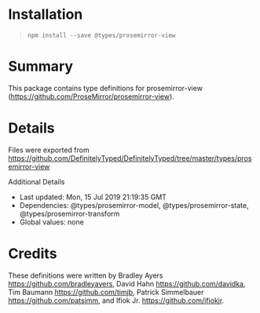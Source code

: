 # Installation
> `npm install --save @types/prosemirror-view`

# Summary
This package contains type definitions for prosemirror-view (https://github.com/ProseMirror/prosemirror-view).

# Details
Files were exported from https://github.com/DefinitelyTyped/DefinitelyTyped/tree/master/types/prosemirror-view

Additional Details
 * Last updated: Mon, 15 Jul 2019 21:19:35 GMT
 * Dependencies: @types/prosemirror-model, @types/prosemirror-state, @types/prosemirror-transform
 * Global values: none

# Credits
These definitions were written by Bradley Ayers <https://github.com/bradleyayers>, David Hahn <https://github.com/davidka>, Tim Baumann <https://github.com/timjb>, Patrick Simmelbauer <https://github.com/patsimm>, and Ifiok Jr. <https://github.com/ifiokjr>.
